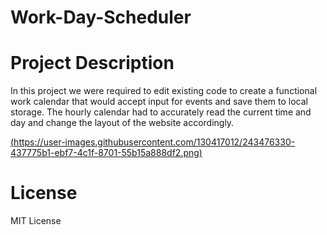 # Work-Day-Scheduler
 
# Project Description
  In this project we were required to edit existing code to create a functional work calendar that would accept input for events and save them to local storage. The hourly calendar had to accurately read the current time and day and change the layout of the website accordingly.
  
  [(https://user-images.githubusercontent.com/130417012/243476330-437775b1-ebf7-4c1f-8701-55b15a888df2.png)](https://github.com/artorrias/Work-Day-Scheduler/issues/1#issue-1742628212)
  
# License
  MIT License
